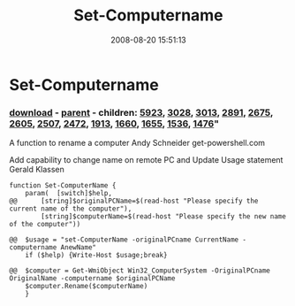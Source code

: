 ﻿---
pid:            541
parent:         540
children:       5923,3028,3013,2891,2675,2605,2507,2472,1913,1660,1655,1536,1476
poster:         Gerald Klassen
title:          Set-Computername
date:           2008-08-20 15:51:13
format:         posh
---

# Set-Computername

### [download](541.ps1) - [parent](540.md) - children: [5923](5923.md), [3028](3028.md), [3013](3013.md), [2891](2891.md), [2675](2675.md), [2605](2605.md), [2507](2507.md), [2472](2472.md), [1913](1913.md), [1660](1660.md), [1655](1655.md), [1536](1536.md), [1476](1476.md)"

A function to rename a computer
Andy Schneider
get-powershell.com

Add capability to change name on remote PC and Update Usage statement
Gerald Klassen

```posh
function Set-ComputerName {
	param(	[switch]$help,
@@		[string]$originalPCName=$(read-host "Please specify the current name of the computer"),
		[string]$computerName=$(read-host "Please specify the new name of the computer"))
			
@@	$usage = "set-ComputerName -originalPCname CurrentName -computername AnewName"
	if ($help) {Write-Host $usage;break}
	
@@	$computer = Get-WmiObject Win32_ComputerSystem -OriginalPCname OriginalName -computername $originalPCName
	$computer.Rename($computerName)
	}
```
